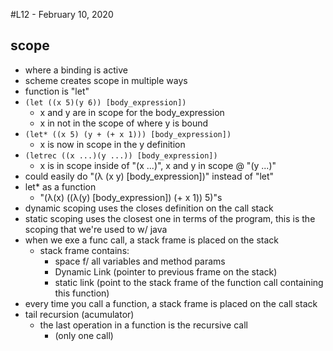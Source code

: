 #L12 - February 10, 2020

## scope
- where a binding is active
- scheme creates scope in multiple ways
- function is "let"
- <code>(let ((x 5)(y 6)) [body_expression])</code>  
	- x and y are in scope for the body_expression
	- x in not in the scope of where y is bound
- <code>(let* ((x 5) (y + (+ x 1))) [body_expression])</code>  
	- x is now in scope in the y definition
- <code>(letrec ((x ...)(y ...)) [body_expression])</code>
	- x is in scope inside of "(x ...)", x and y in scope @ "(y ...)"
- could easily do "(&lambda; (x y) [body_expression])" instead of "let"
- let* as a function
	- "(&lambda;(x) ((&lambda;(y) [body_expression]) (+ x 1)) 5)"s
- dynamic scoping uses the closes definition on the call stack
- static scoping uses the closest one in terms of the program, this is the scoping that we're used to w/ java
- when we exe a func call, a stack frame is placed on the stack
	- stack frame contains:
		- space f/ all variables and method params
		- Dynamic Link (pointer to previous frame on the stack)
		- static link (point to the stack frame of the function call containing this function)
- every time you call a function, a stack frame is placed on the call stack
- tail recursion (acumulator)
	- the last operation in a function is the recursive call
		- (only one call)
	